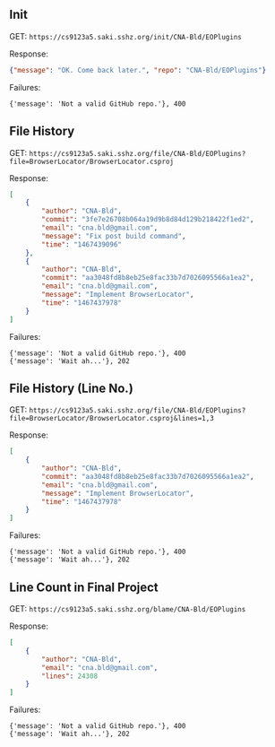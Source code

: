 ## Init

GET: `https://cs9123a5.saki.sshz.org/init/CNA-Bld/EOPlugins`

Response:

```json
{"message": "OK. Come back later.", "repo": "CNA-Bld/EOPlugins"}
```

Failures:

```
{'message': 'Not a valid GitHub repo.'}, 400
```

## File History

GET: `https://cs9123a5.saki.sshz.org/file/CNA-Bld/EOPlugins?file=BrowserLocator/BrowserLocator.csproj`

Response:

```json
[
    {
        "author": "CNA-Bld",
        "commit": "3fe7e26708b064a19d9b8d84d129b218422f1ed2",
        "email": "cna.bld@gmail.com",
        "message": "Fix post build command",
        "time": "1467439096"
    },
    {
        "author": "CNA-Bld",
        "commit": "aa3048fd8b8eb25e8fac33b7d7026095566a1ea2",
        "email": "cna.bld@gmail.com",
        "message": "Implement BrowserLocator",
        "time": "1467437978"
    }
]
```

Failures:

```
{'message': 'Not a valid GitHub repo.'}, 400
{'message': 'Wait ah...'}, 202
```

## File History (Line No.)

GET: `https://cs9123a5.saki.sshz.org/file/CNA-Bld/EOPlugins?file=BrowserLocator/BrowserLocator.csproj&lines=1,3`

Response:

```json
[
    {
        "author": "CNA-Bld",
        "commit": "aa3048fd8b8eb25e8fac33b7d7026095566a1ea2",
        "email": "cna.bld@gmail.com",
        "message": "Implement BrowserLocator",
        "time": "1467437978"
    }
]
```

Failures:

```
{'message': 'Not a valid GitHub repo.'}, 400
{'message': 'Wait ah...'}, 202
```

## Line Count in Final Project

GET: `https://cs9123a5.saki.sshz.org/blame/CNA-Bld/EOPlugins`

Response:

```json
[
    {
        "author": "CNA-Bld",
        "email": "cna.bld@gmail.com",
        "lines": 24308
    }
]
```

Failures:

```
{'message': 'Not a valid GitHub repo.'}, 400
{'message': 'Wait ah...'}, 202
```
